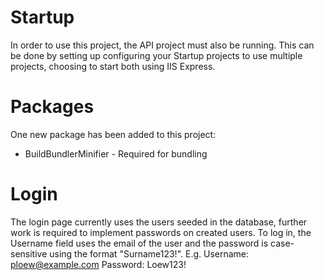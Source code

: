 # Startup

In order to use this project, the API project must also be running. This can be done by setting up configuring your Startup projects to use multiple projects, choosing to start both using IIS Express.

# Packages

One new package has been added to this project:
* BuildBundlerMinifier - Required for bundling

# Login

The login page currently uses the users seeded in the database, further work is required to implement passwords on created users.
To log in, the Username field uses the email of the user and the password is case-sensitive using the format "Surname123!".
E.g.
Username: ploew@example.com
Password: Loew123!
